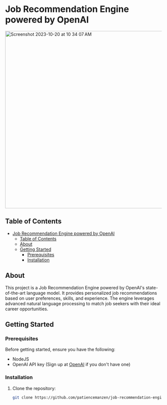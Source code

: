 # Job Recommendation Engine powered by OpenAI

<img width="569" alt="Screenshot 2023-10-20 at 10 34 07 AM" src="https://github.com/patiencemanzen/job-recommendation-engine/assets/55847682/50d7aebd-52b0-4864-a1bb-b498cfb45855">


## Table of Contents

- [Job Recommendation Engine powered by OpenAI](#job-recommendation-engine-powered-by-openai)
  - [Table of Contents](#table-of-contents)
  - [About](#about)
  - [Getting Started](#getting-started)
    - [Prerequisites](#prerequisites)
    - [Installation](#installation)

## About

This project is a Job Recommendation Engine powered by OpenAI's state-of-the-art language model. It provides personalized job recommendations based on user preferences, skills, and experience. The engine leverages advanced natural language processing to match job seekers with their ideal career opportunities.

## Getting Started

### Prerequisites

Before getting started, ensure you have the following:

- NodeJS
- OpenAI API key (Sign up at [OpenAI](https://beta.openai.com/signup/) if you don't have one)

### Installation

1. Clone the repository:

   ```sh
   git clone https://github.com/patiencemanzen/job-recommendation-engine.git
